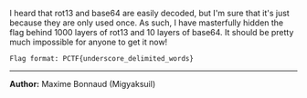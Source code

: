I heard that rot13 and base64 are easily decoded, but I'm sure that it's just because they are only used once. As such, I have masterfully hidden the flag behind 1000 layers of rot13 and 10 layers of base64. It should be pretty much impossible for anyone to get it now!

`Flag format: PCTF{underscore_delimited_words}`

---
**Author:** Maxime Bonnaud (Migyaksuil)